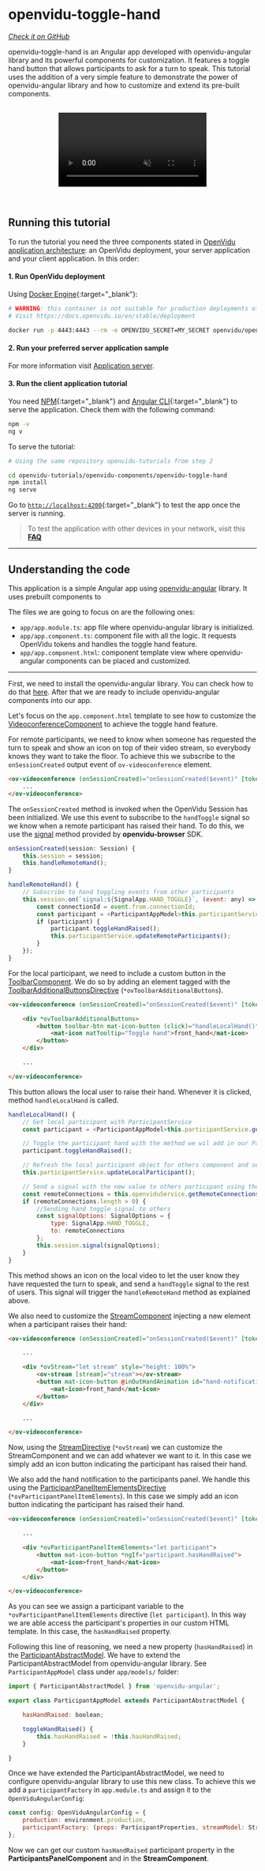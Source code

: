 
# openvidu-toggle-hand

<a href="https://github.com/OpenVidu/openvidu-tutorials/tree/master/openvidu-components/openvidu-toggle-hand" target="_blank"><i class="icon ion-social-github"> Check it on GitHub</i></a>

openvidu-toggle-hand is an Angular app developed with openvidu-angular library and its powerful components for customization. It features a toggle hand button that allows participants to ask for a turn to speak. This tutorial uses the addition of a very simple feature to demonstrate the power of openvidu-angular library and how to customize and extend its pre-built components.

<p align="center" style="margin-top: 30px">
  <video class="img-responsive" style="max-width: 80%" src="video/components/toggle-hand.mp4" muted async loop autoplay playsinline></video>
</p>

<br>


## Running this tutorial

To run the tutorial you need the three components stated in [OpenVidu application architecture](developing-your-video-app/#openvidu-application-architecture): an OpenVidu deployment, your server application and your client application. In this order:

#### 1. Run OpenVidu deployment

Using [Docker Engine](https://docs.docker.com/engine/){:target="_blank"}:

```bash
# WARNING: this container is not suitable for production deployments of OpenVidu
# Visit https://docs.openvidu.io/en/stable/deployment

docker run -p 4443:4443 --rm -e OPENVIDU_SECRET=MY_SECRET openvidu/openvidu-dev:2.24.0
```

#### 2. Run your preferred server application sample

For more information visit [Application server](application-server/).

<div id="application-server-wrapper"></div>
<script src="js/load-common-template.js" data-pathToFile="server-application-samples.html" data-elementId="application-server-wrapper" data-runAnchorScript="false" data-useCurrentVersion="true"></script>

#### 3. Run the client application tutorial

You need [NPM](https://docs.npmjs.com/downloading-and-installing-node-js-and-npm){:target="_blank"} and [Angular CLI](https://angular.io/cli){:target="_blank"} to serve the application. Check them with the following command:

```bash
npm -v
ng v
```

To serve the tutorial:

```bash
# Using the same repository openvidu-tutorials from step 2

cd openvidu-tutorials/openvidu-components/openvidu-toggle-hand
npm install
ng serve
```

Go to [`http://localhost:4200`](http://localhost:4200){:target="_blank"} to test the app once the server is running.

> To test the application with other devices in your network, visit this **[FAQ](troubleshooting/#3-test-applications-in-my-network-with-multiple-devices)**

---

## Understanding the code

This application is a simple Angular app using [openvidu-angular](api/openvidu-angular/) library. It uses prebuilt components to

The files we are going to focus on are the following ones:

- `app/app.module.ts`: app file where openvidu-angular library is initialized.
- `app/app.component.ts`: component file with all the logic. It requests OpenVidu tokens and handles the toggle hand feature.
- `app/app.component.html`: component template view where openvidu-angular components can be placed and customized.

---

First, we need to install the openvidu-angular library. You can check how to do that [here](api/openvidu-angular/).
After that we are ready to include openvidu-angular components into our app.

Let's focus on the `app.component.html` template to see how to customize the [VideoconferenceComponent](api/openvidu-angular/components/VideoconferenceComponent.html) to achieve the toggle hand feature.

For remote participants, we need to know when someone has requested the turn to speak and show an icon on top of their video stream, so everybody knows they want to take the floor. To achieve this we subscribe to the `onSessionCreated` output event of `ov-videoconference` element.

```html
<ov-videoconference (onSessionCreated)="onSessionCreated($event)" [tokens]="tokens" [prejoin]="true">
	...
</ov-videoconference>
```

The `onSessionCreated` method is invoked when the OpenVidu Session has been initialized. We use this event to subscribe to the `handToggle` signal so we know when a remote participant has raised their hand. To do this, we use the [signal](api/openvidu-browser/classes/Session.html#signal) method provided by **openvidu-browser** SDK.

```javascript
onSessionCreated(session: Session) {
	this.session = session;
	this.handleRemoteHand();
}

handleRemoteHand() {
	// Subscribe to hand toggling events from other participants
	this.session.on(`signal:${SignalApp.HAND_TOGGLE}`, (event: any) => {
		const connectionId = event.from.connectionId;
		const participant = <ParticipantAppModel>this.participantService.getRemoteParticipantByConnectionId(connectionId);
		if (participant) {
			participant.toggleHandRaised();
			this.participantService.updateRemoteParticipants();
		}
	});
}
```

For the local participant, we need to include a custom button in the [ToolbarComponent](api/openvidu-angular/components/ToolbarComponent.html). We do so by adding an element tagged with the [ToolbarAdditionalButtonsDirective](api/openvidu-angular/directives/ToolbarAdditionalButtonsDirective.html) (`*ovToolbarAdditionalButtons`).

```html
<ov-videoconference (onSessionCreated)="onSessionCreated($event)" [tokens]="tokens" [prejoin]="true">

	<div *ovToolbarAdditionalButtons>
		<button toolbar-btn mat-icon-button (click)="handleLocalHand()" [class.active-btn]="hasHandRaised">
			<mat-icon matTooltip="Toggle hand">front_hand</mat-icon>
		</button>
	</div>

	...

</ov-videoconference>
```

This button allows the local user to raise their hand. Whenever it is clicked, method `handleLocalHand` is called.

```javascript
handleLocalHand() {
	// Get local participant with ParticipantService
	const participant = <ParticipantAppModel>this.participantService.getLocalParticipant();

	// Toggle the participant hand with the method we wil add in our ParticipantAppModel
	participant.toggleHandRaised();

	// Refresh the local participant object for others component and services
	this.participantService.updateLocalParticipant();

	// Send a signal with the new value to others participant using the openvidu-browser signal
	const remoteConnections = this.openviduService.getRemoteConnections();
	if (remoteConnections.length > 0) {
		//Sending hand toggle signal to others
		const signalOptions: SignalOptions = {
			type: SignalApp.HAND_TOGGLE,
			to: remoteConnections
		};
		this.session.signal(signalOptions);
	}
}
```

This method shows an icon on the local video to let the user know they have requested the turn to speak, and send a `handToggle` signal to the rest of users. This signal will trigger the `handleRemoteHand` method as explained above.

We also need to customize the [StreamComponent](api/openvidu-angular/components/StreamComponent.html) injecting a new element when a participant raises their hand:

```html
<ov-videoconference (onSessionCreated)="onSessionCreated($event)" [tokens]="tokens" [prejoin]="true">

	...

	<div *ovStream="let stream" style="height: 100%">
		<ov-stream [stream]="stream"></ov-stream>
		<button mat-icon-button @inOutHandAnimation id="hand-notification" *ngIf="stream.participant.hasHandRaised">
			<mat-icon>front_hand</mat-icon>
		</button>
	</div>

	...

</ov-videoconference>
```

Now, using the [StreamDirective](api/openvidu-angular/directives/StreamDirective.html) (`*ovStream`) we can customize the StreamComponent and we can add whatever we want to it. In this case we simply add an icon button indicating the participant has raised their hand.

We also add the hand notification to the participants panel. We handle this using the [ParticipantPanelItemElementsDirective](api/openvidu-angular/directives/ParticipantPanelItemElementsDirective.html) (`*ovParticipantPanelItemElements`). In this case we simply add an icon button indicating the participant has raised their hand.

```html
<ov-videoconference (onSessionCreated)="onSessionCreated($event)" [tokens]="tokens" [prejoin]="true">

	...

	<div *ovParticipantPanelItemElements="let participant">
		<button mat-icon-button *ngIf="participant.hasHandRaised">
			<mat-icon>front_hand</mat-icon>
		</button>
	</div>

</ov-videoconference>
```

As you can see we assign a participant variable to the `*ovParticipantPanelItemElements` directive (`let participant`). In this way we are able access the participant's properties in our custom HTML template. In this case, the `hasHandRaised` property.

Following this line of reasoning, we need a new property (`hasHandRaised`) in the [ParticipantAbstractModel](api/openvidu-angular/classes/ParticipantAbstractModel.html). We have to extend the ParticipantAbstractModel from openvidu-angular library. See `ParticipantAppModel` class under `app/models/` folder:

```javascript
import { ParticipantAbstractModel } from 'openvidu-angular';

export class ParticipantAppModel extends ParticipantAbstractModel {

	hasHandRaised: boolean;

	toggleHandRaised() {
		this.hasHandRaised = !this.hasHandRaised;
	}

}
```

Once we have extended the ParticipantAbstractModel, we need to configure openvidu-angular library to use this new class. To achieve this we add a `participantFactory` in `app.module.ts` and assign it to the `OpenViduAngularConfig`:

```javascript
const config: OpenViduAngularConfig = {
	production: environment.production,
	participantFactory: (props: ParticipantProperties, streamModel: StreamModel) => new ParticipantAppModel(props, streamModel)
};
```

Now we can get our custom `hasHandRaised` participant property in the **ParticipantsPanelComponent** and in the **StreamComponent**.
